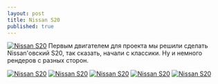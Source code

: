 ```yaml
---
layout: post
title: Nissan S20
published: true
---
```


<a href="{{site.baseurl}}/images/news/2017-02-05/1X3j1R42soE.jpg" target="_blank">![Nissan S20]({{site.baseurl}}/images/news/2017-02-05/1X3j1R42soE.jpg)</a>
Первым двигателем для проекта мы решили сделать Nissan'овский S20, так сказать, начали с классики. Ну и немного рендеров с разных сторон.

<a href="{{site.baseurl}}/images/news/2017-02-05/3IMKDRyHGoU.jpg" target="_blank">![Nissan S20]({{site.baseurl}}/images/news/2017-02-05/3IMKDRyHGoU.jpg)</a>
<a href="{{site.baseurl}}/images/news/2017-02-05/4-nYDxvsj6Y.jpg" target="_blank">![Nissan S20]({{site.baseurl}}/images/news/2017-02-05/4-nYDxvsj6Y.jpg)</a>
<a href="{{site.baseurl}}/images/news/2017-02-05/BeJW7bLtau8.jpg" target="_blank">![Nissan S20]({{site.baseurl}}/images/news/2017-02-05/BeJW7bLtau8.jpg)</a>
<a href="{{site.baseurl}}/images/news/2017-02-05/iiMvr9mRSLI.jpg" target="_blank">![Nissan S20]({{site.baseurl}}/images/news/2017-02-05/iiMvr9mRSLI.jpg)</a>
<a href="{{site.baseurl}}/images/news/2017-02-05/OrF7CuO1ZMk.jpg" target="_blank">![Nissan S20]({{site.baseurl}}/images/news/2017-02-05/OrF7CuO1ZMk.jpg)</a>
